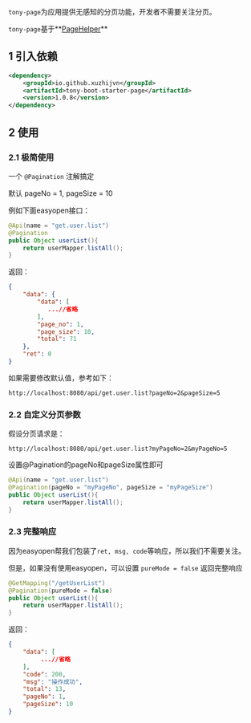 `tony-page`为应用提供无感知的分页功能，开发者不需要关注分页。

`tony-page`基于**[PageHelper](https://pagehelper.github.io/)**

## 1 引入依赖

```XML
<dependency>
    <groupId>io.github.xuzhijvn</groupId>
    <artifactId>tony-boot-starter-page</artifactId>
    <version>1.0.8</version>
</dependency>
```

## 2 使用

### 2.1 极简使用

一个 `@Pagination` 注解搞定

默认 pageNo = 1, pageSize = 10

例如下面easyopen接口：

```Java
@Api(name = "get.user.list")
@Pagination
public Object userList(){
    return userMapper.listAll();
}
```

返回：

```JSON
{
    "data": {
        "data": [
           ...//省略
        ],
        "page_no": 1,
        "page_size": 10,
        "total": 71
    },
    "ret": 0
}
```

如果需要修改默认值，参考如下：

```http
http://localhost:8080/api/get.user.list?pageNo=2&pageSize=5
```

### 2.2 自定义分页参数

假设分页请求是：

```http
http://localhost:8080/api/get.user.list?myPageNo=2&myPageNo=5
```

设置@Pagination的pageNo和pageSize属性即可

```java
@Api(name = "get.user.list")
@Pagination(pageNo = "myPageNo", pageSize = "myPageSize")
public Object userList(){
    return userMapper.listAll();
}
```

### 2.3 完整响应

因为easyopen帮我们包装了`ret, msg, code`等响应，所以我们不需要关注。

但是，如果没有使用easyopen，可以设置 `pureMode = false` 返回完整响应

```java
@GetMapping("/getUserList")
@Pagination(pureMode = false)
public Object userList(){
    return userMapper.listAll();
}
```

返回：

```json
{
    "data": [
         ...//省略
    ],
    "code": 200,
    "msg": "操作成功",
    "total": 13,
    "pageNo": 1,
    "pageSize": 10
}
```

